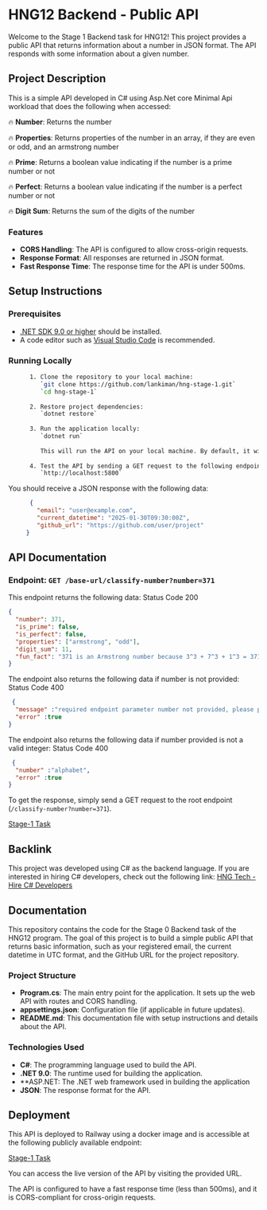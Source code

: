 # HNG12 Backend - Public API

Welcome to the Stage 1 Backend task for HNG12! This project provides a public API that returns information about a number in JSON format. The API responds with some  information about a given number.

## Project Description

This is a simple API developed in C# using Asp.Net core Minimal Api workload that does the following when accessed:

🔥 **Number**: Returns the number

🔥 **Properties**: Returns properties of the number in an array, if they are even or odd, and an armstrong number

🔥 **Prime**: Returns a boolean value indicating if the number is a prime number or not

🔥 **Perfect**: Returns a boolean value indicating if the number is a perfect number or not

🔥 **Digit Sum**: Returns the sum of the digits of the number



### Features
- **CORS Handling**: The API is configured to allow cross-origin requests.
- **Response Format**: All responses are returned in JSON format.
- **Fast Response Time**: The response time for the API is under 500ms.

## Setup Instructions

### Prerequisites
- [.NET SDK 9.0 or higher](https://dotnet.microsoft.com/download/dotnet) should be installed.
- A code editor such as [Visual Studio Code](https://code.visualstudio.com/) is recommended.

### Running Locally
```bash
      1. Clone the repository to your local machine:
         `git clone https://github.com/lankiman/hng-stage-1.git`
         `cd hng-stage-1`
      
      2. Restore project dependencies:
         `dotnet restore`
      
      3. Run the application locally:
         `dotnet run`
      
         This will run the API on your local machine. By default, it will be accessible at `http://localhost:5000`.
      
      4. Test the API by sending a GET request to the following endpoint:
         `http://localhost:5800`
```
You should receive a JSON response with the following data:
```json
      {
        "email": "user@example.com",
        "current_datetime": "2025-01-30T09:30:00Z",
        "github_url": "https://github.com/user/project"
     }
```
## API Documentation

### Endpoint: `GET /base-url/classify-number?number=371`


This endpoint returns the following data:
Status Code 200
```json
{
  "number": 371,
  "is_prime": false,
  "is_perfect": false,
  "properties": ["armstrong", "odd"],
  "digit_sum": 11,  
  "fun_fact": "371 is an Armstrong number because 3^3 + 7^3 + 1^3 = 371" 
}
```

The endpoint also returns the following data if number is not provided:
Status Code 400
```json
 {
  "message" :"required endpoint parameter number not provided, please provide one",
  "error" :true
}
```

The endpoint also returns the following data if number provided is not a valid integer:
Status Code 400
```json
 {
  "number" :"alphabet",
  "error" :true
}
```

To get the response, simply send a GET request to the root endpoint (`/classify-number?number=371`).

[Stage-1 Task](https://hng-stage-1-lankiman.up.railway.app/api/classify-number?number=28)

## Backlink

This project was developed using C# as the backend language. If you are interested in hiring C# developers, check out the following link:
[HNG Tech - Hire C# Developers](https://hng.tech/hire/csharp-developers)

## Documentation

This repository contains the code for the Stage 0 Backend task of the HNG12 program. The goal of this project is to build a simple public API that returns basic information, such as your registered email, the current datetime in UTC format, and the GitHub URL for the project repository.

### Project Structure

- **Program.cs**: The main entry point for the application. It sets up the web API with routes and CORS handling.
- **appsettings.json**: Configuration file (if applicable in future updates).
- **README.md**: This documentation file with setup instructions and details about the API.

### Technologies Used

- **C#**: The programming language used to build the API.
- **.NET 9.0**: The runtime used for building the application.
- **ASP.NET: The .NET web framework used in building the application
- **JSON**: The response format for the API.

## Deployment

This API is deployed to Railway using a docker image and is accessible at the following publicly available endpoint:

[Stage-1 Task](https://hng-stage-1-lankiman.up.railway.app/api/classify-number?number=28)

You can access the live version of the API by visiting the provided URL.

The API is configured to have a fast response time (less than 500ms), and it is CORS-compliant for cross-origin requests.



